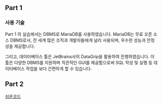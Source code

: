 ## Part 1

### 사용 기술

Part 1 의 실습에서는 DBMS로 MariaDB를 사용하였습니다. MariaDB는 무료 오픈 소스 DBMS로서, 전 세계 많은 조직과 개발자들에게 널리 사용되며, 우수한 성능과 안정성을 제공합니다.

그리고, 데이터베이스 툴은 JetBrains사의 DataGrip을 활용하여 진행하였습니다.  이 툴은 다양한 DBMS를 지원하며 직관적인 GUI를 제공함으로써 SQL 작성 및 실행 등 데이터베이스 작업을 보다 간편하게 할 수 있습니다.

## Part 2

[쉬운코드](https://www.youtube.com/playlist?list=PLcXyemr8ZeoREWGhhZi5FZs6cvymjIBVe)
